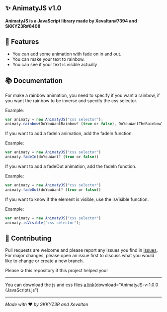 ## ✨ AnimatyJS v1.0

#### AnimatyJS is a JavaScript library made by Xevaltan#7394 and SKKYZ3R#8408

## 🚀 Features

-   You can add some animation with fade on in and out.
-   You can make your text to rainbow.
-   You can see if your text is visible actually

## 📚 Documentation

For make a rainbow animation, you need to specify if you want a rainbow, if you want the rainbow to be inverse and specify the css selector.

Example:

```js
var animaty = new AnimatyJS("css selector");
animaty.rainbow(DoYouWantRainbow? (true or false), DoYouWantTheRainbowToBeInverse? (true or false), "css selector");
```

If you want to add a fadeIn animation, add the fadeIn function.

Example:

```js
var animaty = new AnimatyJS("css selector")
animaty.fadeIn(doYouWant? (true or false))
```

If you want to add a fadeOut animation, add the fadeIn function.

Example:

```js
var animaty = new AnimatyJS("css selector")
animaty.fadeOut(doYouWant? (true or false))
```

If you want to know if the element is visible, use the isVisible function.

Example:

```js
var animaty = new AnimatyJS("css selector")
animaty.isVisible("css selector");
```

## 🤝 Contributing

Pull requests are welcome and please report any issues you find in [issues](https://github.com/ItsMeSKKYZ3R/AnimatyJS/issues). For major changes, please open an issue first to discuss what you would like to change or create a new branch.

Please ✰ this repository if this project helped you!

---

You can download the js and css files [a link](https://animatyjs.skkyz3r.ml/AnimatyJS.js)(download="AnimatyJS-v-1.0.0 (JavaScript).js")

---

_Made with_ ❤ _by SKKYZ3R and Xevaltan_
